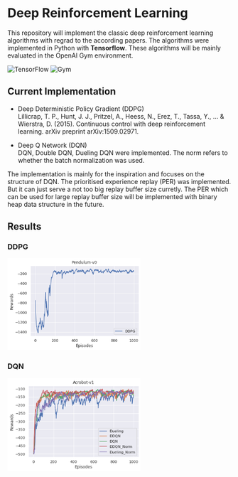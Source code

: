 # Deep Reinforcement Learning

This repository will implement the classic deep reinforcement learning algorithms with regrad to the according papers. The algorithms were implemented in Python with **Tensorflow**. These algorithms will be mainly evaluated in the OpenAI Gym environment.

![TensorFlow](https://img.shields.io/badge/Tensorflow-v1.11.0-green) ![Gym](https://img.shields.io/badge/gym-v%200.17.3-yellow)


## Current Implementation
* Deep Deterministic Policy Gradient (DDPG)  
Lillicrap, T. P., Hunt, J. J., Pritzel, A., Heess, N., Erez, T., Tassa, Y., ... & Wierstra, D. (2015). Continuous control with deep reinforcement learning. arXiv preprint arXiv:1509.02971.

* Deep Q Network (DQN)  
DQN, Double DQN, Dueling DQN were implemented. The norm refers to whether the batch normalization was used.  

The implementation is mainly for the inspiration and focuses on the structure of DQN. The prioritised experience replay (PER) was implemented. But it can just serve a not too big replay buffer size curretly. The PER which can be used for large replay buffer size will be implemented with binary heap data structure in the future.


## Results
### DDPG
<img width="300" src="https://github.com/Ricky-Zhu/Reinforcement_Learning/blob/master/images/ddpg.png"/>

### DQN
<img width="300" src="https://github.com/Ricky-Zhu/Reinforcement_Learning/blob/master/images/comparison_DQN.png"/>


